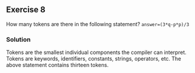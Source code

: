 ## Exercise 8
How many tokens are there in the following statement?
`answer=(3*q-p*p)/3`

### Solution
Tokens are the smallest individual components the compiler can interpret. Tokens are keywords, identifiers, constants, strings, operators, etc. The above statement contains thirteen tokens.